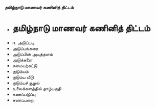 **தமிழ்நாடு மாணவர் கணினித் திட்டம்**
- # தமிழ்நாடு மாணவர் கணினித் திட்டம்
- n. அடுப்படி
- அடுப்பங்கரை
- அடுப்பின் அடித்தளம்
- அடுக்களை
- சமையற்கட்டு
- குடும்பம்
- குடும்ப வீடு
- குடும்பச் சூழல்
- உலைக்களத்தில் தாழ்பகுதி
- கணப்படுப்பு
- கணப்பறை.

